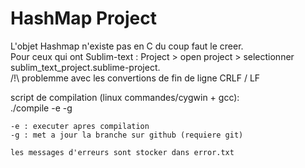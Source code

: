 # HashMap Project

L'objet Hashmap n'existe pas en C du coup faut le creer.  
Pour ceux qui ont Sublim-text : Project > open project > selectionner sublim_text_project.sublime-project.  
/!\ problemme avec les convertions de fin de ligne CRLF / LF  
  
script de compilation (linux commandes/cygwin + gcc):  
	./compile -e -g  

	-e : executer apres compilation
	-g : met a jour la branche sur github (requiere git)

	les messages d'erreurs sont stocker dans error.txt

